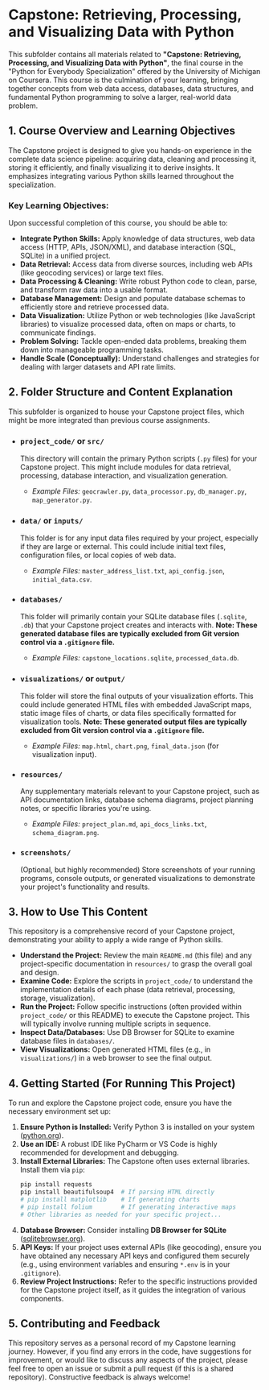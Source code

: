 # Capstone: Retrieving, Processing, and Visualizing Data with Python

This subfolder contains all materials related to **"Capstone: Retrieving, Processing, and Visualizing Data with Python"**, the final course in the "Python for Everybody Specialization" offered by the University of Michigan on Coursera. This course is the culmination of your learning, bringing together concepts from web data access, databases, data structures, and fundamental Python programming to solve a larger, real-world data problem.

## 1. Course Overview and Learning Objectives

The Capstone project is designed to give you hands-on experience in the complete data science pipeline: acquiring data, cleaning and processing it, storing it efficiently, and finally visualizing it to derive insights. It emphasizes integrating various Python skills learned throughout the specialization.

### Key Learning Objectives:

Upon successful completion of this course, you should be able to:

* **Integrate Python Skills:** Apply knowledge of data structures, web data access (HTTP, APIs, JSON/XML), and database interaction (SQL, SQLite) in a unified project.
* **Data Retrieval:** Access data from diverse sources, including web APIs (like geocoding services) or large text files.
* **Data Processing & Cleaning:** Write robust Python code to clean, parse, and transform raw data into a usable format.
* **Database Management:** Design and populate database schemas to efficiently store and retrieve processed data.
* **Data Visualization:** Utilize Python or web technologies (like JavaScript libraries) to visualize processed data, often on maps or charts, to communicate findings.
* **Problem Solving:** Tackle open-ended data problems, breaking them down into manageable programming tasks.
* **Handle Scale (Conceptually):** Understand challenges and strategies for dealing with larger datasets and API rate limits.

## 2. Folder Structure and Content Explanation

This subfolder is organized to house your Capstone project files, which might be more integrated than previous course assignments.

* ### `project_code/` or `src/`
    This directory will contain the primary Python scripts (`.py` files) for your Capstone project. This might include modules for data retrieval, processing, database interaction, and visualization generation.
    * *Example Files:* `geocrawler.py`, `data_processor.py`, `db_manager.py`, `map_generator.py`.

* ### `data/` or `inputs/`
    This folder is for any input data files required by your project, especially if they are large or external. This could include initial text files, configuration files, or local copies of web data.
    * *Example Files:* `master_address_list.txt`, `api_config.json`, `initial_data.csv`.

* ### `databases/`
    This folder will primarily contain your SQLite database files (`.sqlite`, `.db`) that your Capstone project creates and interacts with. **Note: These generated database files are typically excluded from Git version control via a `.gitignore` file.**
    * *Example Files:* `capstone_locations.sqlite`, `processed_data.db`.

* ### `visualizations/` or `output/`
    This folder will store the final outputs of your visualization efforts. This could include generated HTML files with embedded JavaScript maps, static image files of charts, or data files specifically formatted for visualization tools. **Note: These generated output files are typically excluded from Git version control via a `.gitignore` file.**
    * *Example Files:* `map.html`, `chart.png`, `final_data.json` (for visualization input).

* ### `resources/`
    Any supplementary materials relevant to your Capstone project, such as API documentation links, database schema diagrams, project planning notes, or specific libraries you're using.
    * *Example Files:* `project_plan.md`, `api_docs_links.txt`, `schema_diagram.png`.

* ### `screenshots/`
    (Optional, but highly recommended) Store screenshots of your running programs, console outputs, or generated visualizations to demonstrate your project's functionality and results.

## 3. How to Use This Content

This repository is a comprehensive record of your Capstone project, demonstrating your ability to apply a wide range of Python skills.

* **Understand the Project:** Review the main `README.md` (this file) and any project-specific documentation in `resources/` to grasp the overall goal and design.
* **Examine Code:** Explore the scripts in `project_code/` to understand the implementation details of each phase (data retrieval, processing, storage, visualization).
* **Run the Project:** Follow specific instructions (often provided within `project_code/` or this README) to execute the Capstone project. This will typically involve running multiple scripts in sequence.
* **Inspect Data/Databases:** Use DB Browser for SQLite to examine database files in `databases/`.
* **View Visualizations:** Open generated HTML files (e.g., in `visualizations/`) in a web browser to see the final output.

## 4. Getting Started (For Running This Project)

To run and explore the Capstone project code, ensure you have the necessary environment set up:

1.  **Ensure Python is Installed:** Verify Python 3 is installed on your system ([python.org](https://www.python.org/)).
2.  **Use an IDE:** A robust IDE like PyCharm or VS Code is highly recommended for development and debugging.
3.  **Install External Libraries:** The Capstone often uses external libraries. Install them via `pip`:
    ```bash
    pip install requests
    pip install beautifulsoup4  # If parsing HTML directly
    # pip install matplotlib    # If generating charts
    # pip install folium        # If generating interactive maps
    # Other libraries as needed for your specific project...
    ```
4.  **Database Browser:** Consider installing **DB Browser for SQLite** ([sqlitebrowser.org](https://sqlitebrowser.org/)).
5.  **API Keys:** If your project uses external APIs (like geocoding), ensure you have obtained any necessary API keys and configured them securely (e.g., using environment variables and ensuring `*.env` is in your `.gitignore`).
6.  **Review Project Instructions:** Refer to the specific instructions provided for the Capstone project itself, as it guides the integration of various components.

## 5. Contributing and Feedback

This repository serves as a personal record of my Capstone learning journey. However, if you find any errors in the code, have suggestions for improvement, or would like to discuss any aspects of the project, please feel free to open an issue or submit a pull request (if this is a shared repository). Constructive feedback is always welcome!